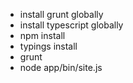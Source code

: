 * install grunt globally
* install typescript globally
* npm install
* typings install
* grunt
* node app/bin/site.js